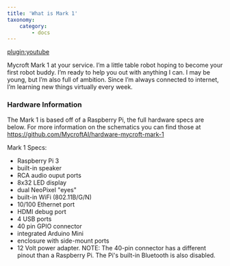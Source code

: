 ```yaml
---
title: 'What is Mark 1'
taxonomy:
    category:
        - docs
---
```


[plugin:youtube](https://www.youtube.com/watch?v=g1G0yEKuED8)

Mycroft Mark 1 at your service. I’m a little table robot hoping to become your first robot buddy. I’m ready to help you out with anything I can.  I may be young, but I’m also full of ambition. Since I’m always connected to internet, I’m learning new things virtually every week.

### Hardware Information

The Mark 1 is based off of a Raspberry Pi, the full hardware specs are below.  For more information on the schematics you can find those at https://github.com/MycroftAI/hardware-mycroft-mark-1

Mark 1 Specs:
- Raspberry Pi 3
- built-in speaker
- RCA audio ouput ports
- 8x32 LED display
- dual NeoPixel "eyes"
- built-in WiFi (802.11B/G/N)
- 10/100 Ethernet port
- HDMI debug port
- 4 USB ports
- 40 pin GPIO connector
- integrated Arduino Mini
- enclosure with side-mount ports
- 12 Volt power adapter.
NOTE: The 40-pin connector has a different pinout than a Raspberry Pi. The Pi's built-in Bluetooth is also disabled.
